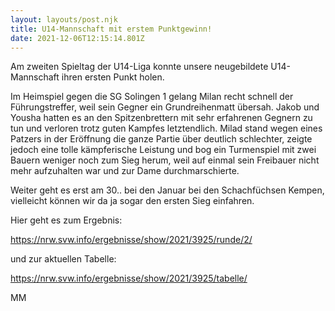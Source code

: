 ```yaml
---
layout: layouts/post.njk
title: U14-Mannschaft mit erstem Punktgewinn!
date: 2021-12-06T12:15:14.801Z
---
```

Am zweiten Spieltag der U14-Liga konnte unsere neugebildete U14-Mannschaft ihren ersten Punkt holen. 

Im Heimspiel gegen die SG Solingen 1 gelang Milan recht schnell der Führungstreffer, weil sein Gegner ein Grundreihenmatt übersah. Jakob und Yousha hatten es an den Spitzenbrettern mit sehr erfahrenen Gegnern zu tun und verloren trotz guten Kampfes letztendlich. Milad stand wegen eines Patzers in der Eröffnung die ganze Partie über deutlich schlechter, zeigte jedoch eine tolle kämpferische Leistung und bog ein Turmenspiel mit zwei Bauern weniger noch zum Sieg herum, weil auf einmal sein Freibauer nicht mehr aufzuhalten war und zur Dame durchmarschierte.

Weiter geht es erst am 30.. bei den Januar bei den Schachfüchsen Kempen, vielleicht können wir da ja sogar den ersten Sieg einfahren. 

Hier geht es zum Ergebnis:

<https://nrw.svw.info/ergebnisse/show/2021/3925/runde/2/>

und zur aktuellen Tabelle:

<https://nrw.svw.info/ergebnisse/show/2021/3925/tabelle/>

MM